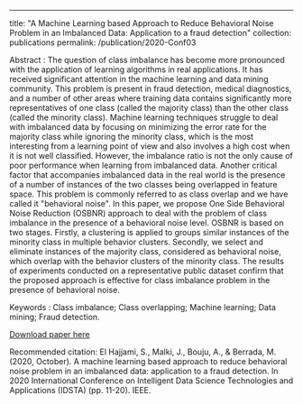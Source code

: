 ---
title: "A Machine Learning based Approach to Reduce Behavioral Noise Problem in an Imbalanced Data:
Application to a fraud detection"
collection: publications
permalink: /publication/2020-Conf03

Abstract : The question of class imbalance has become more pronounced with the application of learning algorithms in real applications. It has received significant attention in the machine learning and data mining community. This problem is present in fraud detection, medical diagnostics, and a number of other areas where training data contains significantly more representatives of one class (called the majority class) than the other class (called the minority class). Machine learning techniques struggle to deal with imbalanced data by focusing on minimizing the error rate for the majority class while ignoring the minority class, which is the most interesting from a learning point of view and also involves a high cost when it is not well classified. However, the imbalance ratio is not the only cause of poor performance when learning from imbalanced data. Another critical factor that accompanies imbalanced data in the real world is the presence of a number of instances of the two classes being overlapped in feature space. This problem is commonly referred to as class overlap and we have called it "behavioral noise". In this paper, we propose One Side Behavioral Noise Reduction (OSBNR) approach to deal with the problem of class imbalance in the presence of a behavioral noise level. OSBNR is based on two stages. Firstly, a clustering is applied to groups similar instances of the minority class in multiple behavior clusters. Secondly, we select and eliminate instances of the majority class, considered as behavioral noise, which overlap with the behavior clusters of the minority class. The results of experiments conducted on a representative public dataset confirm that the proposed approach is effective for class imbalance problem in the presence of behavioral noise.

Keywords : Class imbalance; Class overlapping; Machine learning; Data mining; Fraud detection.

[Download paper here](/files/2020-Conf03.pdf)

Recommended citation: El Hajjami, S., Malki, J., Bouju, A., & Berrada, M. (2020, October). A machine learning based approach to reduce behavioral noise problem in an imbalanced data: application to a fraud detection. In 2020 International Conference on Intelligent Data Science Technologies and Applications (IDSTA) (pp. 11-20). IEEE.



